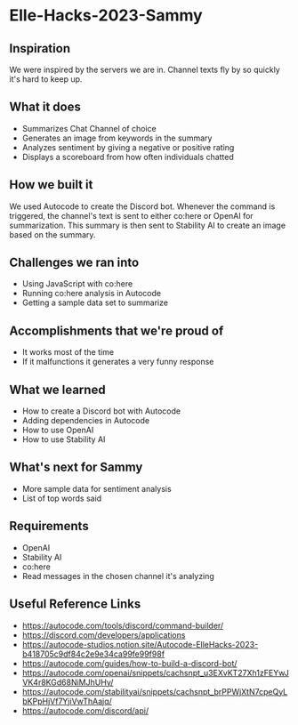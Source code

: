 # Elle-Hacks-2023-Sammy
## Inspiration
We were inspired by the servers we are in. Channel texts fly by so quickly it's hard to keep up.

## What it does
- Summarizes Chat Channel of choice
- Generates an image from keywords in the summary
- Analyzes sentiment by giving a negative or positive rating
- Displays a scoreboard from how often individuals chatted

## How we built it
We used Autocode to create the Discord bot. Whenever the command is triggered, the channel's text is sent to either co:here or OpenAI for summarization. This summary is then sent to Stability AI to create an image based on the summary.

## Challenges we ran into
- Using JavaScript with co:here
- Running co:here analysis in Autocode
- Getting a sample data set to summarize

## Accomplishments that we're proud of
- It works most of the time
- If it malfunctions it generates a very funny response

## What we learned
- How to create a Discord bot with Autocode
- Adding dependencies in Autocode
- How to use OpenAI
- How to use Stability AI

## What's next for Sammy
- More sample data for sentiment analysis
- List of top words said

## Requirements
- OpenAI
- Stability AI
- co:here
- Read messages in the chosen channel it's analyzing

## Useful Reference Links
- https://autocode.com/tools/discord/command-builder/
- https://discord.com/developers/applications
- https://autocode-studios.notion.site/Autocode-ElleHacks-2023-b418705c9df84c2e9e34ca99fe99f98f
- https://autocode.com/guides/how-to-build-a-discord-bot/
- https://autocode.com/openai/snippets/cachsnpt_u3EXvKT27Xh1zFEYwJVK4r8KGd68NiMJhUHy/
- https://autocode.com/stabilityai/snippets/cachsnpt_brPPWjXtN7cpeQyLbKPpHjVf7YjiVwThAajq/
- https://autocode.com/discord/api/
